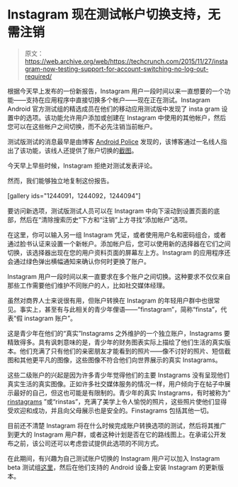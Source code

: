 # Instagram 现在测试帐户切换支持，无需注销 

> 原文：<https://web.archive.org/web/https://techcrunch.com/2015/11/27/instagram-now-testing-support-for-account-switching-no-log-out-required/>

根据今天早上发布的一份新报告，Instagram 用户一段时间以来一直想要的一个功能——支持在应用程序中直接切换多个帐户——现在正在测试。Instagram Android 官方测试组的精选成员在他们的移动应用测试版中发现了 insta gram 设置中的选项。该功能允许用户添加或创建在 Instagram 中使用的其他帐户，然后您可以在这些帐户之间切换，而不必先注销当前帐户。

测试版测试的消息最早是由博客 [Android Police](https://web.archive.org/web/20221006072822/http://www.androidpolice.com/2015/11/27/this-is-actual-news-instagram-starts-rolling-out-multiple-account-support-on-android/) 发现的，该博客通过一名线人指出了该功能，该线人还提供了账户切换的[截图](https://web.archive.org/web/20221006072822/http://www.androidpolice.com/2015/11/27/this-is-actual-news-instagram-starts-rolling-out-multiple-account-support-on-android/)。

今天早上早些时候，Instagram 拒绝对测试发表评论。

然而，我们能够独立地复制这份报告。

[gallery ids="1244091，1244092，1244094"]

要访问新选项，测试版测试人员可以在 Instagram 中向下滚动到设置页面的底部，然后在“清除搜索历史”下方和“注销”上方寻找“添加帐户”选项。

在这里，你可以输入另一组 Instagram 凭证，或者使用用户名和密码组合，或者通过脸书认证来设置一个新帐户。添加帐户后，您可以使用新的选择器在它们之间切换，该选择器出现在您的用户资料页面的屏幕左上方。Instagram 的应用程序还会通过绿色弹出横幅通知来确认你何时更换了账户。

Instagram 用户一段时间以来一直要求在多个账户之间切换。这种要求不仅仅来自那些工作需要他们维护不同账户的人，比如社交媒体经理。

虽然对商界人士来说很有用，但账户转换在 Instagram 的年轻用户群中也很常见。事实上，甚至有与此相关的青少年俚语——“finstagram”，简称“finsta”，代表“假 instagram 账户”。

这是青少年在他们的“真实”Instagrams 之外维护的一个独立账户，Instagrams 要精致得多。具有讽刺意味的是，青少年的财务图表实际上描绘了他们生活的真实版本。他们充满了只有他们的亲密朋友才能看到的照片——像不讨好的照片、短信截图和其他更平凡的图像，这些图像不符合他们向世界展示的真实 Instagrams。

这些二级账户的兴起是因为许多青少年觉得他们的主要 Instagrams 没有呈现他们真实生活的真实图像。正如许多社交媒体服务的情况一样，用户倾向于在帖子中展示最好的自己，但这也可能是有限制的。青少年的真实 Instagrams，有时被称为“ [rinstagrams](https://web.archive.org/web/20221006072822/https://medium.com/bits-pixels/finstagram-the-instagram-revolution-737999d40014#.108ub6p7z) ”或“rinstas”，充满了美学上令人愉悦的照片，这些照片使他们显得受欢迎和成功，并且向父母展示也是安全的。Finstagrams 包括其他一切。

目前还不清楚 Instagram 将在什么时候完成账户转换选项的测试，然后将其推广到更大的 Instagram 用户群，或者这种计划是否在它的路线图上。在承诺公开发布之前，该公司还可以考虑尝试提供此选项的不同方式。

在此期间，有兴趣为自己测试账户切换的 Instagram 用户可以加入 Instagram beta 测试组[这里](https://web.archive.org/web/20221006072822/https://groups.google.com/forum/#!forum/instagram-for-android-beta-testers)，然后在他们支持的 Android 设备上安装 Instagram 的更新版本。